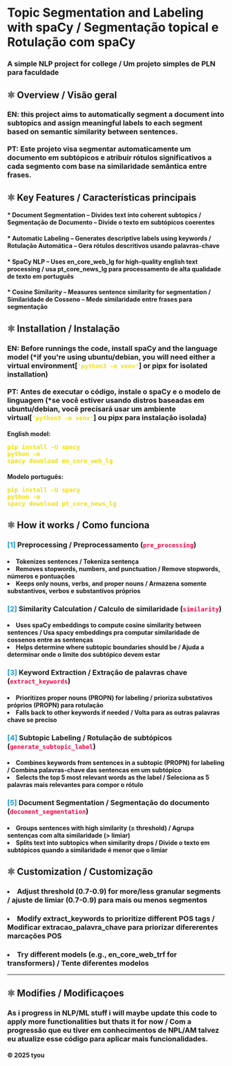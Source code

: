 <!-- markdownlint disable-->
# Topic Segmentation and Labeling with spaCy / Segmentação topical e Rotulação com spaCy
### A simple NLP project for college / Um projeto simples de PLN para faculdade

## <span style="color: #737373">✱</span> Overview / Visão geral
### EN: this project aims to automatically segment a document into subtopics and assign meaningful labels to each segment based on semantic similarity between sentences. <br><br>  PT: Este projeto visa segmentar automaticamente um documento em subtópicos e atribuir rótulos significativos a cada segmento com base na similaridade semântica entre frases.


## <span style="color: #737373">✱</span> Key Features / Características principais
#### * Document Segmentation – Divides text into coherent subtopics / Segmentação de Documento – Divide o texto em subtópicos coerentes
#### * Automatic Labeling – Generates descriptive labels using keywords /  Rotulação Automática – Gera rótulos descritivos usando palavras-chave
#### * SpaCy NLP – Uses en_core_web_lg for high-quality english text processing / usa pt_core_news_lg para processamento de alta qualidade de texto em português
#### * Cosine Similarity – Measures sentence similarity for segmentation / Similaridade de Cosseno – Mede similaridade entre frases para segmentação

## <span style="color: #737373">✱</span> Installation / Instalação
### EN: Before runnings the code, install spaCy and the language model (*if you're using ubuntu/debian, you will need either a virtual environment[<code style="color: #f0e008">'python3 -m venv'</code>] or pipx for isolated installation) <br><br> PT: Antes de executar o código, instale o spaCy e o modelo de linguagem (*se você estiver usando distros baseadas em ubuntu/debian, você precisará usar um ambiente virtual[<code style="color: #f0e008">'python3 -m venv'</code>] ou pipx para instalação isolada)

#### English model: <pre style="color: #f0e008">pip install -U spacy <br>python -m spacy download en_core_web_lg</pre>
#### Modelo português:<pre style="color: #f0e008">pip install -U spacy <br>python -m spacy download pt_core_news_lg</pre>
## <span style="color: #737373">✱</span> How it works / Como funciona 

### <span style="color: #1897d6">[1]</span> Preprocessing / Preprocessamento (<code style="color: #f0084a">pre_processing</code>)
#### <li> Tokenizes sentences / Tokeniza sentença <br> <li> Removes stopwords, numbers, and punctuation / Remove stopwords, números e pontuações <br> <li> Keeps only nouns, verbs, and proper nouns / Armazena somente substantivos, verbos e substantivos próprios 

### <span style="color: #1897d6">[2]</span> Similarity Calculation / Calculo de similaridade (<code style="color: #f0084a">similarity</code>)
#### <li> Uses spaCy embeddings to compute cosine similarity between sentences / Usa spacy embeddings pra computar similaridade de cossenos entre as sentenças <br> <li> Helps determine where subtopic boundaries should be / Ajuda a determinar onde o limite dos subtópico devem estar

### <span style="color: #1897d6">[3]</span> Keyword Extraction / Extração de palavras chave (<code style="color: #f0084a">extract_keywords</code>)
#### <li> Prioritizes proper nouns (PROPN) for labeling / prioriza substativos próprios (PROPN) para rotulação<br> <li> Falls back to other keywords if needed / Volta para as outras palavras chave se preciso

### <span style="color: #1897d6">[4]</span> Subtopic Labeling / Rotulação de subtópicos (<code style="color: #f0084a">generate_subtopic_label</code>)
#### <li> Combines keywords from sentences in a subtopic (PROPN) for labeling / Combina palavras-chave das sentencas em um subtópico <br> <li> Selects the top 5 most relevant words as the label / Seleciona as 5 palavras mais relevantes para compor o rótulo

### <span style="color: #1897d6">[5]</span> Document Segmentation / Segmentação do documento (<code style="color: #f0084a">document_segmentation</code>)
#### <li> Groups sentences with high similarity (≥ threshold) / Agrupa sentenças com alta similaridade (> limiar) <br> <li> Splits text into subtopics when similarity drops / Divide o texto em subtópicos quando a similaridade é menor que o limiar

## <span style="color: #737373">✱</span> Customization / Customização 
### <li> Adjust threshold (0.7-0.9) for more/less granular segments / ajuste de limiar (0.7-0.9) para mais ou menos segmentos
### <li> Modify extract_keywords to prioritize different POS tags / Modificar extracao_palavra_chave para priorizar difererentes marcações POS 
### <li> Try different models (e.g., en_core_web_trf for transformers) / Tente diferentes modelos
---
## <span style="color: #737373">✱</span> Modifies / Modificaçoes
### As i progress in NLP/ML stuff i will maybe update this code to apply more functionalities  but thats it for now / Com a progressão que eu tiver em conhecimentos de NPL/AM talvez eu atualize esse código para aplicar mais funcionalidades.
<h4> © 2025 tyou</h4>
